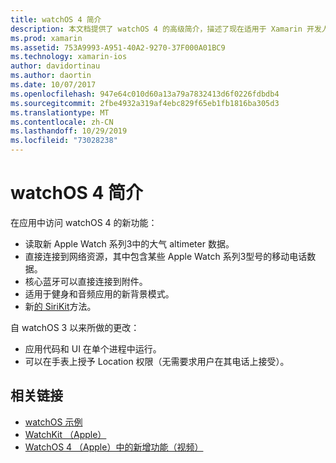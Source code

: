 ```yaml
---
title: watchOS 4 简介
description: 本文档提供了 watchOS 4 的高级简介，描述了现在适用于 Xamarin 开发人员的新功能。
ms.prod: xamarin
ms.assetid: 753A9993-A951-40A2-9270-37F000A01BC9
ms.technology: xamarin-ios
author: davidortinau
ms.author: daortin
ms.date: 10/07/2017
ms.openlocfilehash: 947e64c010d60a13a79a7832413d6f0226fdbdb4
ms.sourcegitcommit: 2fbe4932a319af4ebc829f65eb1fb1816ba305d3
ms.translationtype: MT
ms.contentlocale: zh-CN
ms.lasthandoff: 10/29/2019
ms.locfileid: "73028238"
---
```

# <a name="introduction-to-watchos-4"></a>watchOS 4 简介

在应用中访问 watchOS 4 的新功能：

* 读取新 Apple Watch 系列3中的大气 altimeter 数据。
* 直接连接到网络资源，其中包含某些 Apple Watch 系列3型号的移动电话数据。
* 核心蓝牙可以直接连接到附件。
* 适用于健身和音频应用的新背景模式。
* 新[的 SiriKit](~/ios/platform/introduction-to-ios11/sirikit.md)方法。

自 watchOS 3 以来所做的更改：

* 应用代码和 UI 在单个进程中运行。
* 可以在手表上授予 Location 权限（无需要求用户在其电话上接受）。

## <a name="related-links"></a>相关链接

* [watchOS 示例](https://docs.microsoft.com/samples/browse/?products=xamarin&term=Xamarin.iOS+watchOS)
* [WatchKit （Apple）](https://developer.apple.com/documentation/watchkit)
* [WatchOS 4 （Apple）中的新增功能（视频）](https://developer.apple.com/videos/play/wwdc2017/205/)
